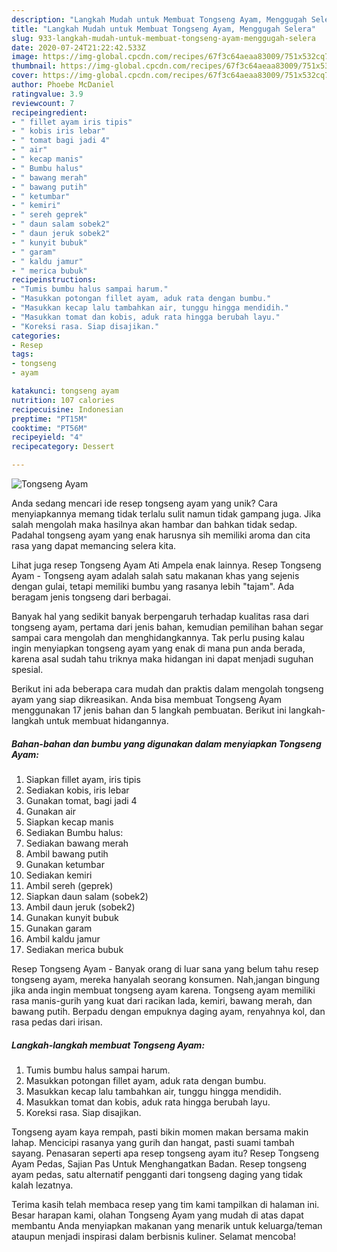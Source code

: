 ```yaml
---
description: "Langkah Mudah untuk Membuat Tongseng Ayam, Menggugah Selera"
title: "Langkah Mudah untuk Membuat Tongseng Ayam, Menggugah Selera"
slug: 933-langkah-mudah-untuk-membuat-tongseng-ayam-menggugah-selera
date: 2020-07-24T21:22:42.533Z
image: https://img-global.cpcdn.com/recipes/67f3c64aeaa83009/751x532cq70/tongseng-ayam-foto-resep-utama.jpg
thumbnail: https://img-global.cpcdn.com/recipes/67f3c64aeaa83009/751x532cq70/tongseng-ayam-foto-resep-utama.jpg
cover: https://img-global.cpcdn.com/recipes/67f3c64aeaa83009/751x532cq70/tongseng-ayam-foto-resep-utama.jpg
author: Phoebe McDaniel
ratingvalue: 3.9
reviewcount: 7
recipeingredient:
- " fillet ayam iris tipis"
- " kobis iris lebar"
- " tomat bagi jadi 4"
- " air"
- " kecap manis"
- " Bumbu halus"
- " bawang merah"
- " bawang putih"
- " ketumbar"
- " kemiri"
- " sereh geprek"
- " daun salam sobek2"
- " daun jeruk sobek2"
- " kunyit bubuk"
- " garam"
- " kaldu jamur"
- " merica bubuk"
recipeinstructions:
- "Tumis bumbu halus sampai harum."
- "Masukkan potongan fillet ayam, aduk rata dengan bumbu."
- "Masukkan kecap lalu tambahkan air, tunggu hingga mendidih."
- "Masukkan tomat dan kobis, aduk rata hingga berubah layu."
- "Koreksi rasa. Siap disajikan."
categories:
- Resep
tags:
- tongseng
- ayam

katakunci: tongseng ayam 
nutrition: 107 calories
recipecuisine: Indonesian
preptime: "PT15M"
cooktime: "PT56M"
recipeyield: "4"
recipecategory: Dessert

---
```



![Tongseng Ayam](https://img-global.cpcdn.com/recipes/67f3c64aeaa83009/751x532cq70/tongseng-ayam-foto-resep-utama.jpg)

Anda sedang mencari ide resep tongseng ayam yang unik? Cara menyiapkannya memang tidak terlalu sulit namun tidak gampang juga. Jika salah mengolah maka hasilnya akan hambar dan bahkan tidak sedap. Padahal tongseng ayam yang enak harusnya sih memiliki aroma dan cita rasa yang dapat memancing selera kita.

Lihat juga resep Tongseng Ayam Ati Ampela enak lainnya. Resep Tongseng Ayam - Tongseng ayam adalah salah satu makanan khas yang sejenis dengan gulai, tetapi memiliki bumbu yang rasanya lebih &#34;tajam&#34;. Ada beragam jenis tongseng dari berbagai.

Banyak hal yang sedikit banyak berpengaruh terhadap kualitas rasa dari tongseng ayam, pertama dari jenis bahan, kemudian pemilihan bahan segar sampai cara mengolah dan menghidangkannya. Tak perlu pusing kalau ingin menyiapkan tongseng ayam yang enak di mana pun anda berada, karena asal sudah tahu triknya maka hidangan ini dapat menjadi suguhan spesial.


Berikut ini ada beberapa cara mudah dan praktis dalam mengolah tongseng ayam yang siap dikreasikan. Anda bisa membuat Tongseng Ayam menggunakan 17 jenis bahan dan 5 langkah pembuatan. Berikut ini langkah-langkah untuk membuat hidangannya.

<!--inarticleads1-->

##### Bahan-bahan dan bumbu yang digunakan dalam menyiapkan Tongseng Ayam:

1. Siapkan  fillet ayam, iris tipis
1. Sediakan  kobis, iris lebar
1. Gunakan  tomat, bagi jadi 4
1. Gunakan  air
1. Siapkan  kecap manis
1. Sediakan  Bumbu halus:
1. Sediakan  bawang merah
1. Ambil  bawang putih
1. Gunakan  ketumbar
1. Sediakan  kemiri
1. Ambil  sereh (geprek)
1. Siapkan  daun salam (sobek2)
1. Ambil  daun jeruk (sobek2)
1. Gunakan  kunyit bubuk
1. Gunakan  garam
1. Ambil  kaldu jamur
1. Sediakan  merica bubuk


Resep Tongseng Ayam - Banyak orang di luar sana yang belum tahu resep tongseng ayam, mereka hanyalah seorang konsumen. Nah,jangan bingung jika anda ingin membuat tongseng ayam karena. Tongseng ayam memiliki rasa manis-gurih yang kuat dari racikan lada, kemiri, bawang merah, dan bawang putih. Berpadu dengan empuknya daging ayam, renyahnya kol, dan rasa pedas dari irisan. 

<!--inarticleads2-->

##### Langkah-langkah membuat Tongseng Ayam:

1. Tumis bumbu halus sampai harum.
1. Masukkan potongan fillet ayam, aduk rata dengan bumbu.
1. Masukkan kecap lalu tambahkan air, tunggu hingga mendidih.
1. Masukkan tomat dan kobis, aduk rata hingga berubah layu.
1. Koreksi rasa. Siap disajikan.


Tongseng ayam kaya rempah, pasti bikin momen makan bersama makin lahap. Mencicipi rasanya yang gurih dan hangat, pasti suami tambah sayang. Penasaran seperti apa resep tongseng ayam itu? Resep Tongseng Ayam Pedas, Sajian Pas Untuk Menghangatkan Badan. Resep tongseng ayam pedas, satu alternatif pengganti dari tongseng daging yang tidak kalah lezatnya. 

Terima kasih telah membaca resep yang tim kami tampilkan di halaman ini. Besar harapan kami, olahan Tongseng Ayam yang mudah di atas dapat membantu Anda menyiapkan makanan yang menarik untuk keluarga/teman ataupun menjadi inspirasi dalam berbisnis kuliner. Selamat mencoba!
